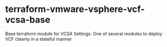 # terraform-vmware-vsphere-vcf-vcsa-base
Base terraform module for VCSA Settings. One of several modules to deploy VCF cleanly in a stateful manner
